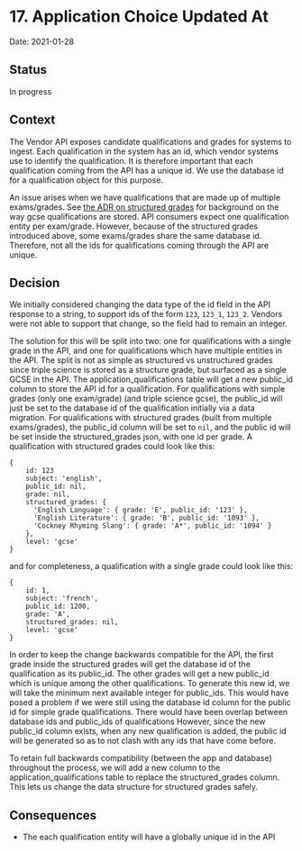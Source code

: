 # 17. Application Choice Updated At

Date: 2021-01-28

## Status

In progress

## Context

The Vendor API exposes candidate qualifications and grades for systems to ingest.
Each qualification in the system has an id, which vendor systems use to identify the qualification.
It is therefore important that each qualification coming from the API has a unique id.
We use the database id for a qualification object for this purpose.

An issue arises when we have qualifications that are made up of multiple exams/grades.
See [the ADR on structured grades](./0016-structured-gcse-grades.md) for background on the way gcse qualifications are stored.
API consumers expect one qualification entity per exam/grade.
However, because of the structured grades introduced above, some exams/grades share the same database id.
Therefore, not all the ids for qualifications coming through the API are unique.

## Decision

We initially considered changing the data type of the id field in the API response to a string, to support ids of the form `123`, `123_1`, `123_2`.
Vendors were not able to support that change, so the field had to remain an integer.

The solution for this will be split into two: one for qualifications with a single grade in the API, and one for qualifications which have multiple entities in the API.
The split is not as simple as structured vs unstructured grades since triple science is stored as a structure grade, but surfaced as a single GCSE in the API.
The application_qualifications table will get a new public_id column to store the API id for a qualification.
For qualifications with simple grades (only one exam/grade) (and triple science gcse), the public_id will just be set to the database id of the qualification initially via a data migration.
For qualifications with structured grades (built from multiple exams/grades), the public_id column will be set to `nil`, and the public id will be set inside the structured_grades json, with one id per grade.
A qualification with structured grades could look like this:
```
{
    id: 123
    subject: 'english',
    public_id: nil,
    grade: nil,
    structured_grades: {
      'English Language': { grade: 'E', public_id: '123' },
      'English Literature': { grade: 'B', public_id: '1093' },
      'Cockney Rhyming Slang': { grade: 'A*', public_id: '1094' }
    },
    level: 'gcse'
}
```
and for completeness, a qualification with a single grade could look like this:
```
{
    id: 1,
    subject: 'french',
    public_id: 1200,
    grade: 'A',
    structured_grades: nil,
    level: 'gcse'
}
```

In order to keep the change backwards compatible for the API, the first grade inside the structured grades will get the database id of the qualification as its public_id.
The other grades will get a new public_id which is unique among the other qualifications.
To generate this new id, we will take the minimum next available integer for public_ids.
This would have posed a problem if we were still using the database id column for the public id for simple grade qualifications.
There would have been overlap between database ids and public_ids of qualifications
However, since the new public_id column exists, when any new qualification is added, the public id will be generated so as to not clash with any ids that have come before.

To retain full backwards compatibility (between the app and database) throughout the process, we will add a new column to the application_qualifications table to replace the structured_grades column.
This lets us change the data structure for structured grades safely.

## Consequences

- The each qualification entity will have a globally unique id in the API
